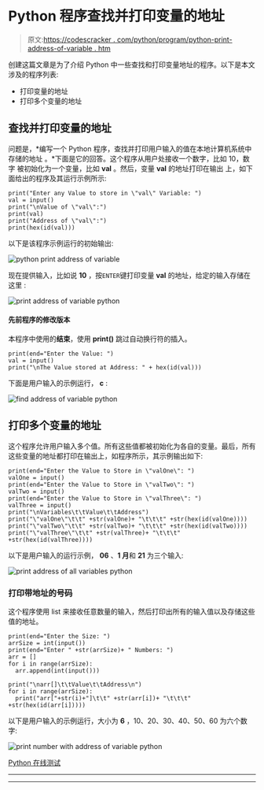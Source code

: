 # Python 程序查找并打印变量的地址

> 原文:[https://codescracker . com/python/program/python-print-address-of-variable . htm](https://codescracker.com/python/program/python-print-address-of-variable.htm)

创建这篇文章是为了介绍 Python 中一些查找和打印变量地址的程序。以下是本文涉及的程序列表:

*   打印变量的地址
*   打印多个变量的地址

## 查找并打印变量的地址

问题是，*编写一个 Python 程序，查找并打印用户输入的值在本地计算机系统中存储的地址 。*下面是它的回答。这个程序从用户处接收一个数字，比如 10，数字 被初始化为一个变量，比如 **val** 。然后，变量 **val** 的地址打印在输出 上，如下面给出的程序及其运行示例所示:

```
print("Enter any Value to store in \"val\" Variable: ")
val = input()
print("\nValue of \"val\":")
print(val)
print("Address of \"val\":")
print(hex(id(val)))
```

以下是该程序示例运行的初始输出:

![python print address of variable](../Images/9e72248b812f25c7cacdeb836d0dd3ff.png)

现在提供输入，比如说 **10** ，按`ENTER`键打印变量 **val** 的地址，给定的输入存储在这里 :

![print address of variable python](../Images/30ac9f8dd1f822a316eb92f4585d4b07.png)

#### 先前程序的修改版本

本程序中使用的**结束**，使用 **print()** 跳过自动换行符的插入。

```
print(end="Enter the Value: ")
val = input()
print("\nThe Value stored at Address: " + hex(id(val)))
```

下面是用户输入的示例运行， **c** :

![find address of variable python](../Images/f2c1ed7dc4c637999735639dbefb0cbe.png)

## 打印多个变量的地址

这个程序允许用户输入多个值。所有这些值都被初始化为各自的变量。最后，所有这些变量的地址都打印在输出上，如程序所示，其示例输出如下:

```
print(end="Enter the Value to Store in \"valOne\": ")
valOne = input()
print(end="Enter the Value to Store in \"valTwo\": ")
valTwo = input()
print(end="Enter the Value to Store in \"valThree\": ")
valThree = input()
print("\nVariables\t\tValue\t\tAddress")
print("\"valOne\"\t\t" +str(valOne)+ "\t\t\t" +str(hex(id(valOne))))
print("\"valTwo\"\t\t" +str(valTwo)+ "\t\t\t" +str(hex(id(valTwo))))
print("\"valThree\"\t\t" +str(valThree)+ "\t\t\t" +str(hex(id(valThree))))
```

以下是用户输入的运行示例， **06** 、**1 月**和 **21** 为三个输入:

![print address of all variables python](../Images/c7428309dda1f1b9b6c966bb0052425c.png)

### 打印带地址的号码

这个程序使用 list 来接收任意数量的输入，然后打印出所有的输入值以及存储这些值的地址。

```
print(end="Enter the Size: ")
arrSize = int(input())
print(end="Enter " +str(arrSize)+ " Numbers: ")
arr = []
for i in range(arrSize):
  arr.append(int(input()))

print("\narr[]\t\tValue\t\tAddress\n")
for i in range(arrSize):
  print("arr["+str(i)+"]\t\t" +str(arr[i])+ "\t\t\t" +str(hex(id(arr[i]))))
```

以下是用户输入的示例运行，大小为 **6** ，10、20、30、40、50、60 为六个数字:

![print number with address of variable python](../Images/06be3b190be216050b77651f2153dfda.png)

[Python 在线测试](/exam/showtest.php?subid=10)

* * *

* * *